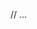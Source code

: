 <template>
  <CalendarRangeSelect
    v-model:min-value="minDate"
    v-model:max-value="maxDate"
    :calendar-type="CalendarType.month"
    placeholder-for-min-value="Text"
    placeholder-for-max-value="Text"
    :size="Size.M"
    label="Label"
    :is-inactive-rule="(date) => date.getMonth() === 0"
    inactive-error-text="Ввод января запрещен"
    disabled
    required
    show-error
  />
</template>

// ...

<script setup lang="ts">
  import { ref } from 'vue';
  import {CalendarRangeSelect} from '@/components/CalendarRangeSelect.vue';
  import { CalendarType, Size } from '@/common/utils/models';

const minDate = ref<Date | undefined>();
const maxDate = ref<Date | undefined>();

</script>
